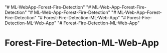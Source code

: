 "# ML-WebApp-Forest-Fire-Detection" 
"# ML-Web-App-Forest-Fire-Detection" 
"# ML-Web-App-Forest-Fire-Detection" 
"# ML-Web-App-Forest-Fire-Detection" 
"# Forest-Fire-Detection-ML-Web-App" 
"# Forest-Fire-Detection-ML-Web-App" 
"# Forest-Fire-Detection-ML-Web-App" 
# Forest-Fire-Detection-ML-Web-App
